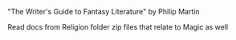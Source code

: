 "The Writer's Guide to Fantasy Literature" by Philip Martin

Read docs from Religion folder zip files that relate to Magic as well
